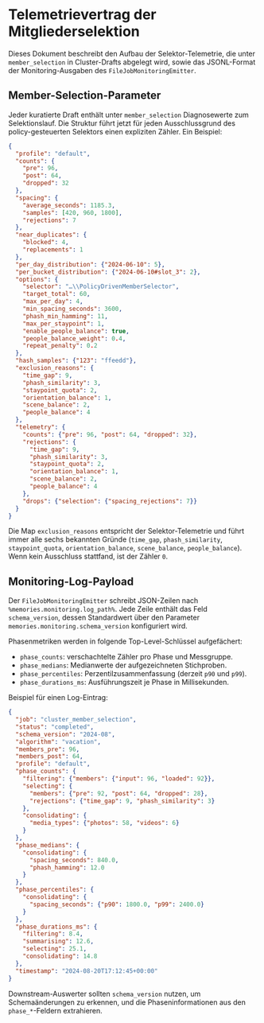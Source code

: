 # Telemetrievertrag der Mitgliederselektion

Dieses Dokument beschreibt den Aufbau der Selektor-Telemetrie, die unter
`member_selection` in Cluster-Drafts abgelegt wird, sowie das JSONL-Format der
Monitoring-Ausgaben des `FileJobMonitoringEmitter`.

## Member-Selection-Parameter

Jeder kuratierte Draft enthält unter `member_selection` Diagnosewerte zum
Selektionslauf. Die Struktur führt jetzt für jeden Ausschlussgrund des
policy-gesteuerten Selektors einen expliziten Zähler. Ein Beispiel:

```json
{
  "profile": "default",
  "counts": {
    "pre": 96,
    "post": 64,
    "dropped": 32
  },
  "spacing": {
    "average_seconds": 1185.3,
    "samples": [420, 960, 1800],
    "rejections": 7
  },
  "near_duplicates": {
    "blocked": 4,
    "replacements": 1
  },
  "per_day_distribution": {"2024-06-10": 5},
  "per_bucket_distribution": {"2024-06-10#slot_3": 2},
  "options": {
    "selector": "…\\PolicyDrivenMemberSelector",
    "target_total": 60,
    "max_per_day": 4,
    "min_spacing_seconds": 3600,
    "phash_min_hamming": 11,
    "max_per_staypoint": 1,
    "enable_people_balance": true,
    "people_balance_weight": 0.4,
    "repeat_penalty": 0.2
  },
  "hash_samples": {"123": "ffeedd"},
  "exclusion_reasons": {
    "time_gap": 9,
    "phash_similarity": 3,
    "staypoint_quota": 2,
    "orientation_balance": 1,
    "scene_balance": 2,
    "people_balance": 4
  },
  "telemetry": {
    "counts": {"pre": 96, "post": 64, "dropped": 32},
    "rejections": {
      "time_gap": 9,
      "phash_similarity": 3,
      "staypoint_quota": 2,
      "orientation_balance": 1,
      "scene_balance": 2,
      "people_balance": 4
    },
    "drops": {"selection": {"spacing_rejections": 7}}
  }
}
```

Die Map `exclusion_reasons` entspricht der Selektor-Telemetrie und führt immer
alle sechs bekannten Gründe (`time_gap`, `phash_similarity`, `staypoint_quota`,
`orientation_balance`, `scene_balance`, `people_balance`). Wenn kein Ausschluss
stattfand, ist der Zähler `0`.

## Monitoring-Log-Payload

Der `FileJobMonitoringEmitter` schreibt JSON-Zeilen nach
`%memories.monitoring.log_path%`. Jede Zeile enthält das Feld
`schema_version`, dessen Standardwert über den Parameter
`memories.monitoring.schema_version` konfiguriert wird.

Phasenmetriken werden in folgende Top-Level-Schlüssel aufgefächert:

- `phase_counts`: verschachtelte Zähler pro Phase und Messgruppe.
- `phase_medians`: Medianwerte der aufgezeichneten Stichproben.
- `phase_percentiles`: Perzentilzusammenfassung (derzeit `p90` und `p99`).
- `phase_durations_ms`: Ausführungszeit je Phase in Millisekunden.

Beispiel für einen Log-Eintrag:

```json
{
  "job": "cluster_member_selection",
  "status": "completed",
  "schema_version": "2024-08",
  "algorithm": "vacation",
  "members_pre": 96,
  "members_post": 64,
  "profile": "default",
  "phase_counts": {
    "filtering": {"members": {"input": 96, "loaded": 92}},
    "selecting": {
      "members": {"pre": 92, "post": 64, "dropped": 28},
      "rejections": {"time_gap": 9, "phash_similarity": 3}
    },
    "consolidating": {
      "media_types": {"photos": 58, "videos": 6}
    }
  },
  "phase_medians": {
    "consolidating": {
      "spacing_seconds": 840.0,
      "phash_hamming": 12.0
    }
  },
  "phase_percentiles": {
    "consolidating": {
      "spacing_seconds": {"p90": 1800.0, "p99": 2400.0}
    }
  },
  "phase_durations_ms": {
    "filtering": 8.4,
    "summarising": 12.6,
    "selecting": 25.1,
    "consolidating": 14.8
  },
  "timestamp": "2024-08-20T17:12:45+00:00"
}
```

Downstream-Auswerter sollten `schema_version` nutzen, um Schemaänderungen zu
erken­nen, und die Phaseninformationen aus den `phase_*`-Feldern extrahieren.
